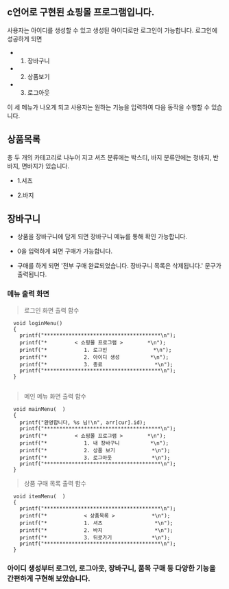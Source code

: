 ## c언어로 구현된 쇼핑몰 프로그램입니다.
사용자는 아이디를 생성할 수 있고 생성된 아이디로만 로그인이 가능합니다. 
로그인에 성공하게 되면 




- 1. 장바구니  
- 2. 상품보기  
- 3. 로그아웃   




이 세 메뉴가 나오게 되고 사용자는 원하는 기능을 입력하여 다음 동작을 수행할 수 있습니다.



## 상품목록
총 두 개의 카테고리로 나누어 지고 셔츠 분류에는 박스티, 바지 분류안에는 청바지, 반바지, 면바지가 있습니다.

 - 1.셔츠  

 - 2.바지  



## 장바구니
 - 상품을 장바구니에 담게 되면 장바구니 메뉴를 통해 확인 가능합니다.  


 - 0을 입력하게 되면 구매가 가능합니다.  


 - 구매를 하게 되면 '전부 구매 완료되었습니다. 장바구니 목록은 삭제됩니다.' 문구가 출력됩니다.  



### 메뉴 출력 화면
  > 로그인 화면 출력 함수
  ```
    void loginMenu()
    {
      printf("**************************************\n");
      printf("*         < 쇼핑몰 프로그램 >        *\n");
      printf("*            1. 로그인               *\n");
      printf("*            2. 아이디 생성          *\n");
      printf("*            3. 종료                 *\n");
      printf("**************************************\n");
    }
    
  ```  
  
  
  > 메인 메뉴 화면 출력 함수
  ```
    void mainMenu(  )
    {
      printf("환영합니다, %s 님!\n", arr[cur].id);
      printf("**************************************\n");
      printf("*         < 쇼핑몰 프로그램 >        *\n");
      printf("*            1. 내 장바구니          *\n");
      printf("*            2. 상품 보기            *\n");
      printf("*            3. 로그아웃             *\n");
      printf("**************************************\n");
    }
  ```
  
  > 상품 구매 목록 출력 함수
  ```
    void itemMenu(  )
    {
      printf("**************************************\n");
      printf("*            < 상품목록 >            *\n");
      printf("*            1. 셔츠                 *\n");
      printf("*            2. 바지                 *\n");
      printf("*            3. 뒤로가기             *\n");
      printf("**************************************\n");
    }
  ```
  
  
  
### 아이디 생성부터 로그인, 로그아웃, 장바구니, 품목 구매 등 다양한 기능을 간편하게 구현해 보았습니다.
